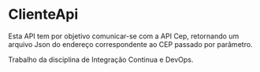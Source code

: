 # ClienteApi
Esta API tem por objetivo comunicar-se com a API Cep, retornando um arquivo Json do endereço correspondente ao CEP passado por parâmetro.

Trabalho da disciplina de Integração Continua e DevOps.
